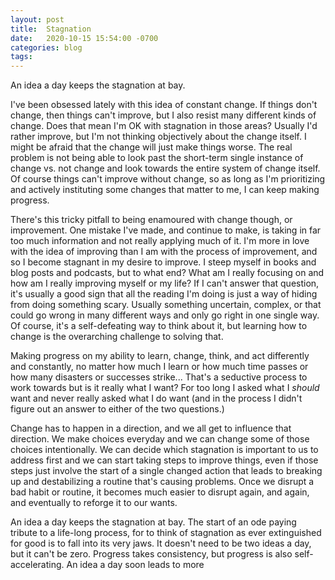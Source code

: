 ```yaml
---
layout: post
title:  Stagnation
date:   2020-10-15 15:54:00 -0700
categories: blog
tags: 
---
```


An idea a day keeps the stagnation at bay. 

I've been obsessed lately with this idea of constant change. If things don't change, then things can't improve, but I also resist many different kinds of change. Does that mean I'm OK with stagnation in those areas? Usually I'd rather improve, but I'm not thinking objectively about the change itself. I might be afraid that the change will just make things worse. The real problem is not being able to look past the short-term single instance of change vs. not change and look towards the entire system of change itself. Of course things can't improve without change, so as long as I'm prioritizing and actively instituting some changes that matter to me, I can keep making progress. 

There's this tricky pitfall to being enamoured with change though, or improvement. One mistake I've made, and continue to make, is taking in far too much information and not really applying much of it. I'm more in love with the idea of improving than I am with the process of improvement, and so I become stagnant in my desire to improve. I steep myself in books and blog posts and podcasts, but to what end? What am I really focusing on and how am I really improving myself or my life? If I can't answer that question, it's usually a good sign that all the reading I'm doing is just a way of hiding from doing something scary. Usually something uncertain, complex, or that could go wrong in many different ways and only go right in one single way. Of course, it's a self-defeating way to think about it, but learning how to change is the overarching challenge to solving that. 

Making progress on my ability to learn, change, think, and act differently and constantly, no matter how much I learn or how much time passes or how many disasters or successes strike... That's a seductive process to work towards but is it really what I want? For too long I asked what I *should* want and never really asked what I do want (and in the process I didn't figure out an answer to either of the two questions.)

Change has to happen in a direction, and we all get to influence that direction. We make choices everyday and we can change some of those choices intentionally. We can decide which stagnation is important to us to address first and we can start taking steps to improve things, even if those steps just involve the start of a single changed action that leads to breaking up and destabilizing a routine that's causing problems. Once we disrupt a bad habit or routine, it becomes much easier to disrupt again, and again, and eventually to reforge it to our wants. 

An idea a day keeps the stagnation at bay. The start of an ode paying tribute to a life-long process, for to think of stagnation as ever extinguished for good is to fall into its very jaws. It doesn't need to be two ideas a day, but it can't be zero. Progress takes consistency, but progress is also self-accelerating. An idea a day soon leads to more




















